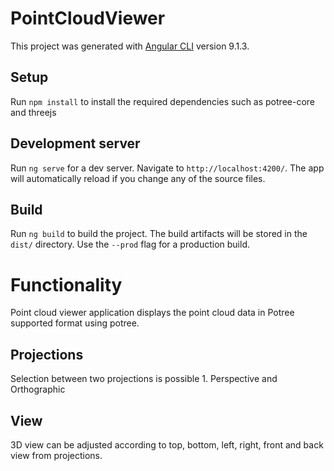 # PointCloudViewer

This project was generated with [Angular CLI](https://github.com/angular/angular-cli) version 9.1.3.

## Setup
Run `npm install` to install the required dependencies such as potree-core and threejs

## Development server

Run `ng serve` for a dev server. Navigate to `http://localhost:4200/`. The app will automatically reload if you change any of the source files.

## Build

Run `ng build` to build the project. The build artifacts will be stored in the `dist/` directory. Use the `--prod` flag for a production build.

# Functionality

Point cloud viewer application displays the point cloud data in Potree supported format using potree.

## Projections
Selection between two projections is possible 1. Perspective and Orthographic

## View
3D view can be adjusted according to top, bottom, left, right, front and back view from projections.